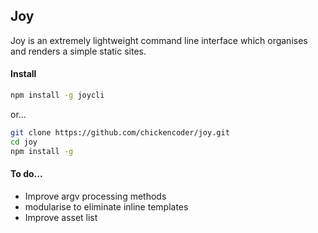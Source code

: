Joy
---

Joy is an extremely lightweight command line interface which organises and renders
a simple static sites.

#### Install
```bash
npm install -g joycli
```

or...

```bash
git clone https://github.com/chickencoder/joy.git
cd joy
npm install -g
```

#### To do...
* Improve argv processing methods
* modularise to eliminate inline templates
* Improve asset list
